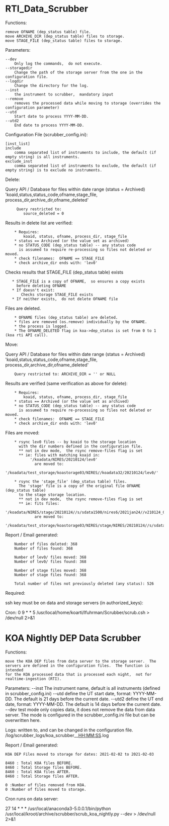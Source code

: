 # RTI_Data_Scrubber

Functions:

    remove OFNAME (dep_status table) file.
    move ARCHIVE_DIR (dep_status table) files to storage.
    move STAGE_FILE (dep_status table) files to storage.

Parameters:

    --dev
        Only log the commands,  do not execute.
    --storagedir
        Change the path of the storage server from the one in the configuration file.
    --logdir
        Change the directory for the log.
    --inst 
        the instrument to scrubber,  mandatory input
    --remove
        removes the processed data while moving to storage (overrides the configuration parameter)
    --utd
        Start date to process YYYY-MM-DD.
    --utd2
        End date to process YYYY-MM-DD.


Configuration File (scrubber_config.ini):

    [inst_list]
    include
        comma separated list of instruments to include, the default (if empty string) is all instruments.
    exclude_inst
        comma separated list of instruments to exclude, the default (if empty string) is to exclude no instruments.


Delete:

   Query API / Database for files within date range (status = Archived)
        'koaid,status,status_code,ofname,stage_file,
         process_dir,archive_dir,ofname_deleted'
         
         Query restricted to: 
            source_deleted = 0
                 
   Results in delete list are verified:
   
        * Requires: 
            koaid, status, ofname, process_dir, stage_file
        * status == Archived (or the value set as archived)
        * no STATUS_CODE (dep_status table) -- any status code
          is assumed to require re-processing so files not deleted or moved.
        * check filenames:  OFNAME == STAGE_FILE
        * check archive_dir ends with: 'lev0' 

   Checks results that STAGE_FILE (dep_status table) exists
       
       * STAGE_FILE is a copy of OFNAME,  so ensures a copy exists
         before deleting OFNAME
       * If doesn't exist:
           Checks storage STAGE_FILE exists
       * If neither exists,  do not delete OFNAME file 
   
   Files are deleted.
   
        * OFNAME files (dep_status table) are deleted.
        * files are removed (os.remove) individually by the OFNAME.
        * the process is logged.
        * The OFNAME_DELETED flag in koa->dep_status is set from 0 to 1 (koa rti API call).    
   
Move:

   Query API / Database for files within date range (status = Archived)
        'koaid,status,status_code,ofname,stage_file,
         process_dir,archive_dir,ofname_deleted'
       
        Query restricted to: ARCHIVE_DIR = '' or NULL

   Results are verified (same verification as above for delete):
   
        * Requires: 
            koaid, status, ofname, process_dir, stage_file
        * status == Archived (or the value set as archived)
        * no STATUS_CODE (dep_status table) -- any status code
          is assumed to require re-processing so files not deleted or moved.
        * check filenames:  OFNAME == STAGE_FILE
        * check archive_dir ends with: 'lev0' 
        
   Files are moved:
   
        * rsync lev0 files -- by koaid to the storage location 
          with the dir numbers defined in the configuration file.
          ** not in dev mode,  the rsync remove-files flag is set
          ** ie: files with matching koaid in:
               '/koadata/NIRES/20210124/lev0' 
                 are moved to:
               '/koadata/test_storage/koastorage03/NIRES//koadata32/20210124/lev0/'

        * rsync the 'stage_file' (dep_status table) files.  
          The 'stage' file is a copy of the original file OFNAME (dep_status table)
          to the stage storage location. 
          ** not in dev mode,  the rsync remove-files flag is set
          ** ie: fits files:
               '/koadata/NIRES/stage/20210124//s/sdata1500/nires6/2021jan24//v210124_0162.fits'
                 are moved to:
               '/koadata/test_storage/koastorage03/NIRES/stage/NIRES/20210124//s/sdata1500/nires6/2021jan24/'
               
 
   Report / Email generated:
   
        Number of files deleted: 368
        Number of files found: 368
        
        Number of lev0/ files moved: 368
        Number of lev0/ files found: 368
        
        Number of stage files moved: 368
        Number of stage files found: 368
        
        Total number of files not previously deleted (any status): 526
        
        
   Required:
   
   ssh key must be on data and storage servers
   (in authorized_keys):
   
   Cron:
       0  9 * * 5 /usr/local/home/koarti/lfuhrman/Scrubber/scrub.csh > /dev/null 2>&1

        
# KOA Nightly DEP Data Scrubber

Functions:

    move the KOA DEP files from data server to the storage server.  The
    servers are defined in the configuration files.  The function is intended 
    for the KOA processed data that is processed each night,  not for 
    realtime-ingestion (RTI).


Parameters:
    --inst
        The instrument name, default is all instruments (defined in
        scrubber_config.ini)
    --utd
        define the UT start date,  format: YYYY-MM-DD. The default
        is 21 days before the current date.
    --utd2
        define the UT end date,  format: YYYY-MM-DD. The default
        is 14 days before the current date.
    --dev
        test mode only copies data,  it does not remove the data
        from data server.  The mode is configured in the 
        scrubber_config.ini file but can be overwritten here.


Logs:
    written to,  and can be changed in the configuration file.
        /log/scrubber_logs/koa_scrubber_<YYYYMMDD>_<HH:MM:SS>.log
        

Report / Email generated:
   
    KOA DEP Files moved to storage for dates: 2021-02-02 to 2021-02-03
    
    8460 : Total KOA files BEFORE.
    8460 : Total Storage files BEFORE.
    8460 : Total KOA files AFTER.
    8460 : Total Storage files AFTER.
    
    0 :Number of files removed from KOA.
    0 :Number of files moved to storage.


Cron runs on data server:

27 14 * * * /usr/local/anaconda3-5.0.0.1/bin/python /usr/local/kroot/archive/scrubber/scrub_koa_nightly.py --dev > /dev/null 2>&1
   
   
   